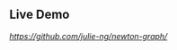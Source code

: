 <section class="section-conclusion center">
	<h1>Live Demo</h1>
	<cite class="center">
		<a href="https://github.com/julie-ng/newton-graph/" target="_blank">https://github.com/julie-ng/newton-graph/</a>
	</cite>
</section>